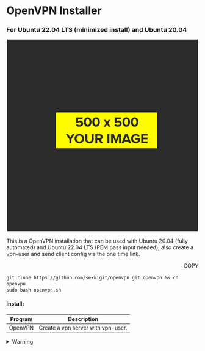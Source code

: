 # OpenVPN Installer
### For Ubuntu 22.04 LTS (minimized install) and Ubuntu 20.04

<p align="center">
  <img width="500" height="500" src="https://github.com/sekkigit/porfolio.sekiteh/blob/gh-pages/img/works/6.jpg?raw=true">
</p>

This is a OpenVPN installation that can be used with Ubuntu 20.04 (fully automated) and Ubuntu 22.04 LTS (PEM pass input needed), also create a vpn-user and send client config via the one time link.

<p align="right">COPY
</p>

```
git clone https://github.com/sekkigit/openvpn.git openvpn && cd openvpn
sudo bash openvpn.sh
```

#### Install: 

| Program | Description |
| --- | --- |
| OpenVPN | Create a vpn server with vpn-user. |

<details><summary>Warning</summary>
<p>

#### ⚠️ Please beware that products can change over time.

I do my best to keep up with the latest changes and releases, but please understand that this won’t always be the case.

</p>
</details>